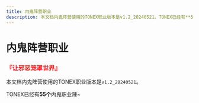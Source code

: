 ```yaml
---
title: 内鬼阵营职业
description: 本文档内鬼阵营使用的TONEX职业版本是v1.2_20240521。TONEX已经有**55个**内鬼职业辣~
---
```

# 内鬼阵营职业

<h3><font color=#ff1919>『让邪恶笼罩世界』</font></h3>

本文档内鬼阵营使用的TONEX职业版本是`v1.2_20240521`。

TONEX已经有**55个**内鬼职业辣~